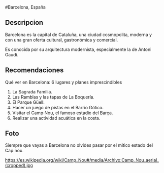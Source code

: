 #Barcelona, España 

## Descripcion 

Barcelona es la capital de Cataluña, una ciudad cosmopolita, moderna y con una gran oferta cultural, 
gastronómica y comercial. 

Es conocida por su arquitectura modernista, especialmente la de Antoni Gaudí.

## Recomendaciones 

Qué ver en Barcelona: 6 lugares y planes imprescindibles

1. La Sagrada Familia.
2. Las Ramblas y las tapas de La Boquería.
3. El Parque Güell.
4. Hacer un juego de pistas en el Barrio Gótico.
5. Visitar el Camp Nou, el famoso estadio del Barça.
6. Realizar una actividad acuática en la costa.

## Foto 

Siempre que vayas a Barcelona no olvides pasar por el mitico estado del Cap nou. 

https://es.wikipedia.org/wiki/Camp_Nou#/media/Archivo:Camp_Nou_aerial_(cropped).jpg



